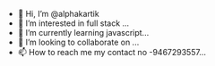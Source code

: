 - 👋 Hi, I’m @alphakartik
- 👀 I’m interested in full stack ...
- 🌱 I’m currently learning javascript...
- 💞️ I’m looking to collaborate on ...
- 📫 How to reach me my contact no -9467293557...

<!---
alphakartik/alphakartik is a ✨ special ✨ repository because its `README.md` (this file) appears on your GitHub profile.
You can click the Preview link to take a look at your changes.
--->
